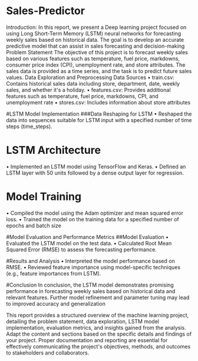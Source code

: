 # Sales-Predictor
Introduction:
In this report, we present a Deep learning project focused on using Long Short-Term Memory (LSTM) neural networks for forecasting weekly sales based on historical data. The goal is to develop an accurate predictive model that can assist in sales forecasting and decision-making
Problem Statement
 The objective of this project is to forecast weekly sales based on various features such as temperature, fuel price, markdowns, consumer price index (CPI), unemployment rate, and store attributes. The sales data is provided as a time series, and the task is to predict future sales values.
 Data Exploration and Preprocessing
  Data Sources
•	train.csv: Contains historical sales data including store, department, date, weekly sales, and whether it's a holiday.
•	features.csv: Provides additional features such as temperature, fuel price, markdowns, CPI, and unemployment rate
•	stores.csv: Includes information about store attributes

#LSTM Model Implementation
###Data Reshaping for LSTM
•	Reshaped the data into sequences suitable for LSTM input with a specified number of time steps (time_steps).
 
# LSTM Architecture
•	Implemented an LSTM model using TensorFlow and Keras.
•	Defined an LSTM layer with 50 units followed by a dense output layer for regression.
 

 # Model Training
•	Compiled the model using the Adam optimizer and mean squared error loss.
•	Trained the model on the training data for a specified number of epochs and batch size

#Model Evaluation and Performance Metrics
##Model Evaluation
•	Evaluated the LSTM model on the test data.
•	Calculated Root Mean Squared Error (RMSE) to assess the forecasting performance.


#Results and Analysis
•	Interpreted the model performance based on RMSE.
•	Reviewed feature importance using model-specific techniques (e.g., feature importances from 
LSTM).

#Conclusion
In conclusion, the LSTM model demonstrates promising performance in forecasting weekly sales based on historical data and relevant features. Further model refinement and parameter tuning may lead to improved accuracy and generalization

This report provides a structured overview of the machine learning project, detailing the problem statement, data exploration, LSTM model implementation, evaluation metrics, and insights gained from the analysis. Adapt the content and sections based on the specific details and findings of your project. Proper documentation and reporting are essential for effectively communicating the project's objectives, methods, and outcomes to stakeholders and collaborators.

